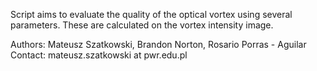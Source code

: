 Script aims to evaluate the quality of the optical vortex using several parameters. These are calculated on the vortex intensity image.

Authors: Mateusz Szatkowski, Brandon Norton, Rosario Porras - Aguilar
Contact: mateusz.szatkowski at pwr.edu.pl

